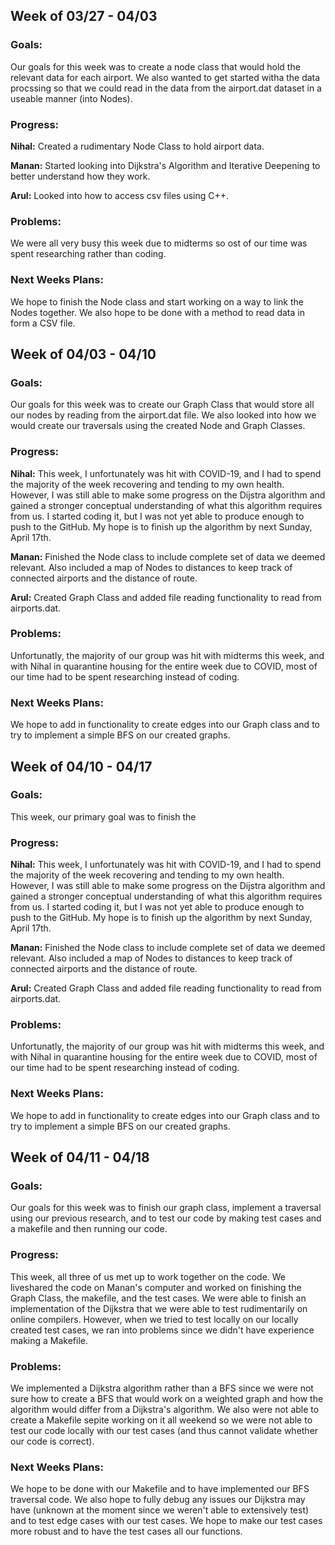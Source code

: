## Week of 03/27 - 04/03
### Goals: 
Our goals for this week was to create a node class that would hold the relevant data for each airport. We also wanted to get started witha the data procssing so that we could read in the data from the airport.dat dataset in a useable manner (into Nodes).

### Progress:

**Nihal:** Created a rudimentary Node Class to hold airport data.

**Manan:** Started looking into Dijkstra's Algorithm and Iterative Deepening to better understand how they work.

**Arul:** Looked into how to access csv files using C++.

### Problems: 
We were all very busy this week due to midterms so ost of our time was spent researching rather than coding.

### Next Weeks Plans:
We hope to finish the Node class and start working on a way to link the Nodes together. We also hope to be done with a method to read data in form a CSV file.


## Week of 04/03 - 04/10

### Goals: 
Our goals for this week was to create our Graph Class that would store all our nodes by reading from the airport.dat file. We also looked into how we would create our traversals using the created Node and Graph Classes.

### Progress:

**Nihal:** This week, I unfortunately was hit with COVID-19, and I had to spend the majority of the week recovering and tending to my own health. However, I was still able to make some progress on the Dijstra algorithm and gained a stronger conceptual understanding of what this algorithm requires from us. I started coding it, but I was not yet able to produce enough to push to the GitHub. My hope is to finish up the algorithm by next Sunday, April 17th.

**Manan:** Finished the Node class to include complete set of data we deemed relevant. Also included a map of Nodes to distances to keep track of connected airports and the distance of route.

**Arul:** Created Graph Class and added file reading functionality to read from airports.dat.

### Problems: 
Unfortunatly, the majority of our group was hit with midterms this week, and with Nihal in quarantine housing for the entire week due to COVID, most of our time had to be spent researching instead of coding.
### Next Weeks Plans:
We hope to add in functionality to create edges into our Graph class and to try to implement a simple BFS on our created graphs.

## Week of 04/10 - 04/17

### Goals: 
This week, our primary goal was to finish the 

### Progress:

**Nihal:** This week, I unfortunately was hit with COVID-19, and I had to spend the majority of the week recovering and tending to my own health. However, I was still able to make some progress on the Dijstra algorithm and gained a stronger conceptual understanding of what this algorithm requires from us. I started coding it, but I was not yet able to produce enough to push to the GitHub. My hope is to finish up the algorithm by next Sunday, April 17th.

**Manan:** Finished the Node class to include complete set of data we deemed relevant. Also included a map of Nodes to distances to keep track of connected airports and the distance of route.

**Arul:** Created Graph Class and added file reading functionality to read from airports.dat.

### Problems: 
Unfortunatly, the majority of our group was hit with midterms this week, and with Nihal in quarantine housing for the entire week due to COVID, most of our time had to be spent researching instead of coding.
### Next Weeks Plans:
We hope to add in functionality to create edges into our Graph class and to try to implement a simple BFS on our created graphs.


## Week of 04/11 - 04/18
### Goals: 
Our goals for this week was to finish our graph class, implement a traversal using our previous research, and to test our code by making test cases and a makefile and then running our code.

### Progress:

This week, all three of us met up to work together on the code. We liveshared the code on Manan's computer and worked on finishing the Graph Class, the makefile, and the test cases. We were able to finish an implementation of the Dijkstra that we were able to test rudimentarily on online compilers. However, when we tried to test locally on our locally created test cases, we ran into problems since we didn't have experience making a Makefile.

### Problems: 
We implemented a Dijkstra algorithm rather than a BFS since we were not sure how to create a BFS that would work on a weighted graph and how the algorithm would differ from a Dijkstra's algorithm. We also were not able to create a Makefile sepite working on it all weekend so we were not able to test our code locally with our test cases (and thus cannot validate whether our code is correct).

### Next Weeks Plans:
We hope to be done with our Makefile and to have implemented our BFS traversal code. We also hope to fully debug any issues our Dijkstra may have (unknown at the moment since we weren't able to extensively test) and to test edge cases with our test cases. We hope to make our test cases more robust and to have the test cases all our functions.

